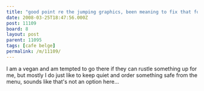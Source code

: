 ```yaml
---
title: "good point re the jumping graphics, been meaning to fix that for a while"
date: 2008-03-25T18:47:56.000Z
post: 11109
board: 8
layout: post
parent: 11095
tags: [cafe belge]
permalink: /m/11109/
---
```

I am a vegan and am tempted to go there if they can rustle something up for me, but mostly I do just like to keep quiet and order something safe from the menu, sounds like that's not an option here...

